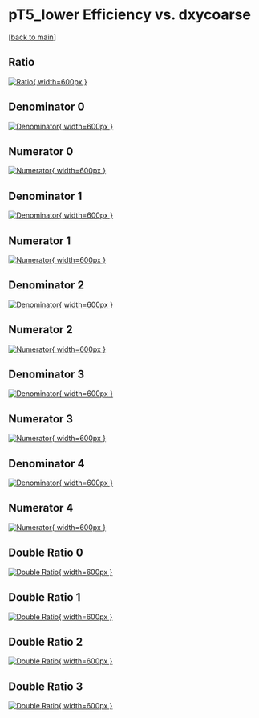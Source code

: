 # pT5_lower Efficiency vs. dxycoarse

[[back to main](./)]



## Ratio

[![Ratio](../mtv/var/pT5_lower_vtr_321_-1_eff_dxycoarse.png){ width=600px }](../mtv/var/pT5_lower_vtr_321_-1_eff_dxycoarse.pdf)

## Denominator 0

[![Denominator](../mtv/den/pT5_lower_vtr_321_-1_eff_dxycoarse_den0.png){ width=600px }](../mtv/den/pT5_lower_vtr_321_-1_eff_dxycoarse_den0.pdf)

## Numerator 0

[![Numerator](../mtv/num/pT5_lower_vtr_321_-1_eff_dxycoarse_num0.png){ width=600px }](../mtv/num/pT5_lower_vtr_321_-1_eff_dxycoarse_num0.pdf)

## Denominator 1

[![Denominator](../mtv/den/pT5_lower_vtr_321_-1_eff_dxycoarse_den1.png){ width=600px }](../mtv/den/pT5_lower_vtr_321_-1_eff_dxycoarse_den1.pdf)

## Numerator 1

[![Numerator](../mtv/num/pT5_lower_vtr_321_-1_eff_dxycoarse_num1.png){ width=600px }](../mtv/num/pT5_lower_vtr_321_-1_eff_dxycoarse_num1.pdf)

## Denominator 2

[![Denominator](../mtv/den/pT5_lower_vtr_321_-1_eff_dxycoarse_den2.png){ width=600px }](../mtv/den/pT5_lower_vtr_321_-1_eff_dxycoarse_den2.pdf)

## Numerator 2

[![Numerator](../mtv/num/pT5_lower_vtr_321_-1_eff_dxycoarse_num2.png){ width=600px }](../mtv/num/pT5_lower_vtr_321_-1_eff_dxycoarse_num2.pdf)

## Denominator 3

[![Denominator](../mtv/den/pT5_lower_vtr_321_-1_eff_dxycoarse_den3.png){ width=600px }](../mtv/den/pT5_lower_vtr_321_-1_eff_dxycoarse_den3.pdf)

## Numerator 3

[![Numerator](../mtv/num/pT5_lower_vtr_321_-1_eff_dxycoarse_num3.png){ width=600px }](../mtv/num/pT5_lower_vtr_321_-1_eff_dxycoarse_num3.pdf)

## Denominator 4

[![Denominator](../mtv/den/pT5_lower_vtr_321_-1_eff_dxycoarse_den4.png){ width=600px }](../mtv/den/pT5_lower_vtr_321_-1_eff_dxycoarse_den4.pdf)

## Numerator 4

[![Numerator](../mtv/num/pT5_lower_vtr_321_-1_eff_dxycoarse_num4.png){ width=600px }](../mtv/num/pT5_lower_vtr_321_-1_eff_dxycoarse_num4.pdf)

## Double Ratio 0

[![Double Ratio](../mtv/ratio/pT5_lower_vtr_321_-1_eff_dxycoarse_ratio0.png){ width=600px }](../mtv/ratio/pT5_lower_vtr_321_-1_eff_dxycoarse_ratio0.pdf)

## Double Ratio 1

[![Double Ratio](../mtv/ratio/pT5_lower_vtr_321_-1_eff_dxycoarse_ratio1.png){ width=600px }](../mtv/ratio/pT5_lower_vtr_321_-1_eff_dxycoarse_ratio1.pdf)

## Double Ratio 2

[![Double Ratio](../mtv/ratio/pT5_lower_vtr_321_-1_eff_dxycoarse_ratio2.png){ width=600px }](../mtv/ratio/pT5_lower_vtr_321_-1_eff_dxycoarse_ratio2.pdf)

## Double Ratio 3

[![Double Ratio](../mtv/ratio/pT5_lower_vtr_321_-1_eff_dxycoarse_ratio3.png){ width=600px }](../mtv/ratio/pT5_lower_vtr_321_-1_eff_dxycoarse_ratio3.pdf)

